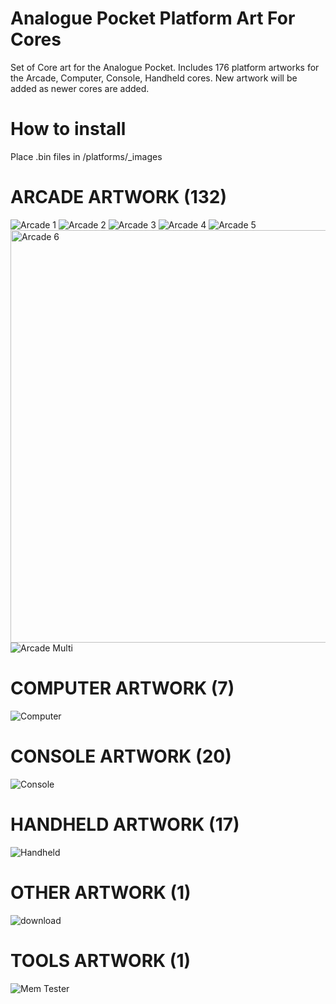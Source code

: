 # Analogue Pocket Platform Art For Cores
Set of Core art for the Analogue Pocket. Includes 176 platform artworks for the Arcade, Computer, Console, Handheld cores. New artwork will be added as newer cores are added.

# How to install
Place .bin files in /platforms/_images

# ARCADE ARTWORK (132)
![Arcade 1](https://github.com/user-attachments/assets/09c62f50-7173-4dcc-b78c-5140246eaad5)
![Arcade 2](https://github.com/user-attachments/assets/064610a0-5523-4f76-8ef8-e65908fd4efe)
![Arcade 3](https://github.com/user-attachments/assets/e03172ba-5f43-47ef-aff2-356a68937afa)
![Arcade 4](https://github.com/user-attachments/assets/8fe7f781-658d-455d-a865-570a33d65653)
![Arcade 5](https://github.com/user-attachments/assets/e3542787-8f38-4146-a9be-0cc289eb4233)
<img width="2605" height="660" alt="Arcade 6" src="https://github.com/user-attachments/assets/1a46dd69-83ea-4c97-ada3-6721fe359b55" />
![Arcade Multi](https://github.com/user-attachments/assets/1d672d4b-875d-4c0d-8c00-59ed3aa063eb)

# COMPUTER ARTWORK (7)
![Computer](https://github.com/user-attachments/assets/bb21dc6e-2f9e-4489-b789-42ddf9fb8894)

# CONSOLE ARTWORK (20)
![Console](https://github.com/user-attachments/assets/1302fd88-236b-428b-ba4c-44bc2a3c459a)

# HANDHELD ARTWORK (17)
![Handheld](https://github.com/user-attachments/assets/5aa511a3-73fc-4d64-bd69-84d401ea4013)

# OTHER ARTWORK (1)
![download](https://github.com/user-attachments/assets/01b7942f-c415-4ddb-a5af-4305cac78772)

# TOOLS ARTWORK (1)
![Mem Tester](https://github.com/user-attachments/assets/61da0974-0bc9-413c-b93b-15ef63af6e55)

